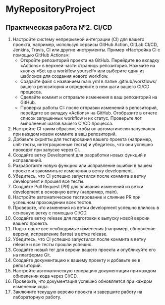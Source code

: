# MyRepositoryProject

## Практическая работа №2. CI/CD

1.	Настройте систему непрерывной интеграции (CI) для вашего проекта, например, используя сервисы GitHub Action, GitLab CI/CD, Jenkins, Travis, CI или другие инструменты. Пример «Настройка CI с помощью GitHub Actions»:
    -	 Откройте репозиторий проекта на GitHub. Перейдите во вкладку «Actions» в верхней части страницы репозитория. Нажмите на кнопку «Set up a workflow yourself» или выберите один из шаблонов для создания нового workflow.
    - Создайте файл с названием main.yml в папке .github/workflows/ вашего репозитория и определите в нем шаги вашего CI/CD процесса.
    - Сделайте коммит и отправьте изменения в ваш репозиторий на GitHub.
    - Проверка работы CI: после отправки изменений в репозиторий, перейдите во вкладку «Actions» на GitHub. Отобразите в отчете список запущенных workflow и их статус. Проверьте лoг выполнения шагов вашего CI/CD процесса.
2.	Настройте CI таким образом, чтобы он автоматически запускался при каждом новом коммите в ваш репозиторий.
3.	Добавьте скрипты для тестирования вашего проекта (например, unit-тесты, интеграционные тесты) и убедитесь, что они успешно проходят при запуске через CI.
4.	Создайте ветку Development для разработки новых функций и исправлений.
5.	Разработайте новую функцию или исправление ошибки в вашем проекте и закоммитьте изменения в ветку development.
6.	Убедитесь, что CI успешно запустился после коммита в ветку development и прошел все тесты.
7.	Создайте Pull Request (PR) для вливания изменений из ветки development в основную ветку (например, main).
8.	Настройте автоматическое тестирование и слияние PR при успешном прохождении всех тестов.
9.	Проверьте, что изменения из ветки development успешно влилось в основную ветку с помощью CI/CD.
10.	Создайте ветку release для подготовки к выпуску новой версии вашего проекта.
11.	Подготовьте все необходимые изменения (например, обновление версии, исправление багов) в ветке release.
12.	Убедитесь, что CI успешно запустился после коммита в ветку release и все тесты прошли успешно.
13.	Создайте новый тег для версии вашего проекта и опубликуйте его на платформе Git.
14.	Создайте документацию к вашему проекту и добавьте ее в репозиторий.
15.	Настройте автоматическую генерацию документации при каждом обновлении кода через CI/CD.
16.	Проверьте, что документация успешно обновляется при каждом изменении кода.
17.	Заключите текущую версию проекта и завершите работу на лабораторную работу.
